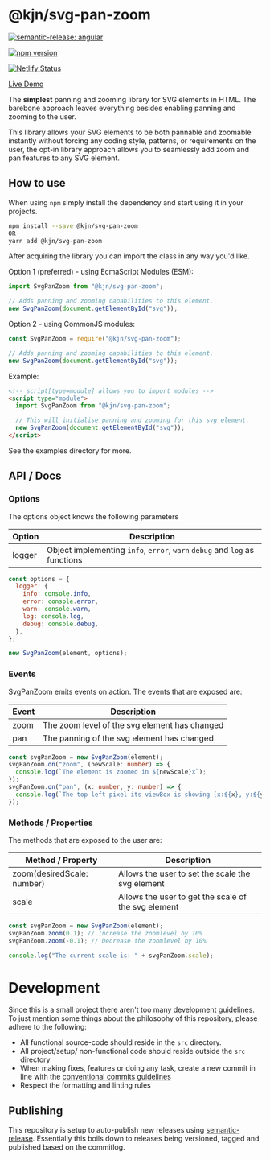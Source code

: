 # @kjn/svg-pan-zoom

[![semantic-release: angular](https://img.shields.io/badge/semantic--release-angular-e10079?logo=semantic-release)](https://github.com/semantic-release/semantic-release)

[![npm version](https://badge.fury.io/js/@kjn%2Fsvg-pan-zoom.svg)](https://badge.fury.io/js/@kjn%2Fsvg-pan-zoom)

[![Netlify Status](https://api.netlify.com/api/v1/badges/ce5ba025-6a43-4aaa-83f5-c7175ddbdc3f/deploy-status)](https://app.netlify.com/sites/majestic-tartufo-7553ae/deploys)

[Live Demo](http://kjn-svg-pan-zoom.netlify.app)

The **simplest** panning and zooming library for SVG elements in HTML. The barebone approach leaves
everything besides enabling panning and zooming to the user.

This library allows your SVG elements to be both pannable and zoomable instantly without forcing
any coding style, patterns, or requirements on the user, the opt-in library approach allows you to
seamlessly add zoom and pan features to any SVG element.

## How to use

When using `npm` simply install the dependency and start using it in your projects.

```sh
npm install --save @kjn/svg-pan-zoom
OR
yarn add @kjn/svg-pan-zoom
```

After acquiring the library you can import the class in any way you'd like.

Option 1 (preferred) - using EcmaScript Modules (ESM):

```js
import SvgPanZoom from "@kjn/svg-pan-zoom";

// Adds panning and zooming capabilities to this element.
new SvgPanZoom(document.getElementById("svg"));
```

Option 2 - using CommonJS modules:

```js
const SvgPanZoom = require("@kjn/svg-pan-zoom");

// Adds panning and zooming capabilities to this element.
new SvgPanZoom(document.getElementById("svg"));
```

Example:

```html
<!-- script[type=module] allows you to import modules -->
<script type="module">
  import SvgPanZoom from "@kjn/svg-pan-zoom";

  // This will initialise panning and zooming for this svg element.
  new SvgPanZoom(document.getElementById("svg"));
</script>
```

See the examples directory for more.

## API / Docs

### Options

The options object knows the following parameters

| Option | Description                                                                |
| ------ | -------------------------------------------------------------------------- |
| logger | Object implementing `info`, `error`, `warn` `debug` and `log` as functions |

```js
const options = {
  logger: {
    info: console.info,
    error: console.error,
    warn: console.warn,
    log: console.log,
    debug: console.debug,
  },
};

new SvgPanZoom(element, options);
```

### Events

SvgPanZoom emits events on action. The events that are exposed are:

| Event | Description                                   |
| ----- | --------------------------------------------- |
| zoom  | The zoom level of the svg element has changed |
| pan   | The panning of the svg element has changed    |

```ts
const svgPanZoom = new SvgPanZoom(element);
svgPanZoom.on("zoom", (newScale: number) => {
  console.log(`The element is zoomed in ${newScale}x`);
});
svgPanZoom.on("pan", (x: number, y: number) => {
  console.log(`The top left pixel its viewBox is showing [x:${x}, y:${y}]`);
});
```

### Methods / Properties

The methods that are exposed to the user are:

| Method / Property          | Description                                         |
| -------------------------- | --------------------------------------------------- |
| zoom(desiredScale: number) | Allows the user to set the scale the svg element    |
| scale                      | Allows the user to get the scale of the svg element |

```js
const svgPanZoom = new SvgPanZoom(element);
svgPanZoom.zoom(0.1); // Increase the zoomlevel by 10%
svgPanZoom.zoom(-0.1); // Decrease the zoomlevel by 10%

console.log("The current scale is: " + svgPanZoom.scale);
```

# Development

Since this is a small project there aren't too many development guidelines.
To just mention some things about the philosophy of this repository, please adhere to the following:

- All functional source-code should reside in the `src` directory.
- All project/setup/ non-functional code should reside outside the `src` directory
- When making fixes, features or doing any task, create a new commit in line with the [conventional
  commits guidelines](https://www.conventionalcommits.org/en/v1.0.0/)
- Respect the formatting and linting rules

## Publishing

This repository is setup to auto-publish new releases using [semantic-release](https://github.com/semantic-release/semantic-release).
Essentially this boils down to releases being versioned, tagged and published based on the
commitlog.
